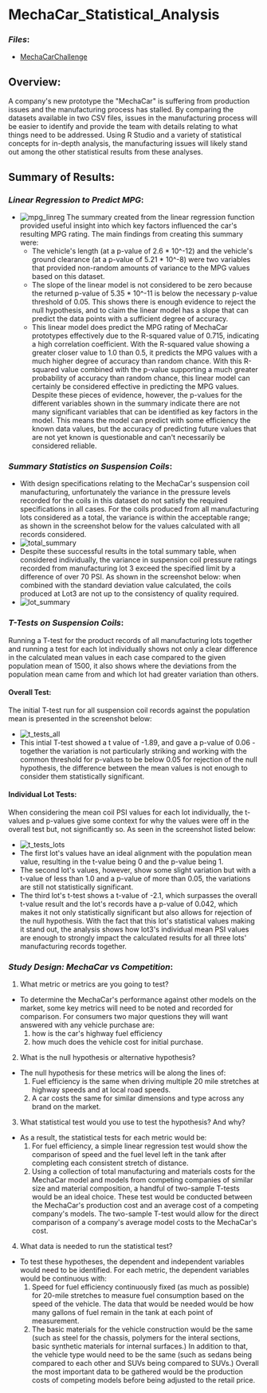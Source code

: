 # MechaCar_Statistical_Analysis

### *Files*:
- [MechaCarChallenge](MechaCarChallenge.RScript)


## **Overview**:
A company's new prototype the "MechaCar" is suffering from production issues and the manufacturing process has stalled. By comparing the datasets available in two CSV files, issues in the manufacturing process will be easier to identify and provide the team with details relating to what things need to be addressed. Using R Studio and a variety of statistical concepts for in-depth analysis, the manufacturing issues will likely stand out among the other statistical results from these analyses.

## **Summary of Results**:
### *Linear Regression to Predict MPG*:
- ![mpg_linreg](mpg_linreg.png)
The summary created from the linear regression function provided useful insight into which key factors influenced the car's resulting MPG rating. The main findings from creating this summary were:
  - The vehicle's length (at a p-value of 2.6 * 10^-12) and the vehicle's ground clearance (at a p-value of 5.21 * 10^-8) were two variables that provided non-random amounts of variance to the MPG values based on this dataset.
  - The slope of the linear model is not considered to be zero because the returned p-value of 5.35 * 10^-11 is below the necessary p-value threshold of 0.05. This shows there is enough evidence to reject the null hypothesis, and to claim the linear model has a slope that can predict the data points with a sufficient degree of accuracy.
  - This linear model does predict the MPG rating of MechaCar prototypes effectively due to the R-squared value of 0.715, indicating a high correlation coefficient. With the R-squared value showing a greater closer value to 1.0 than 0.5, it predicts the MPG values with a much higher degree of accuracy than random chance. With this R-squared value combined with the p-value supporting a much greater probability of accuracy than random chance, this linear model can certainly be considered effective in predicting the MPG values. Despite these pieces of evidence, however, the p-values for the different variables shown in the summary indicate there are not many significant variables that can be identified as key factors in the model. This means the model can predict with some efficiency the known data values, but the accuracy of predicting future values that are not yet known is questionable and can't necessarily be considered reliable.

### *Summary Statistics on Suspension Coils*:
- With design specifications relating to the MechaCar's suspension coil manufacturing, unfortunately the variance in the pressure levels recorded for the coils in this dataset do not satisfy the required specifications in all cases. For the coils produced from all manufacturing lots considered as a total, the variance is within the acceptable range; as shown in the screenshot below for the values calculated with all records considered.
- ![total_summary](total_summary.png)
- Despite these successful results in the total summary table, when considered individually, the variance in suspension coil pressure ratings recorded from manufacturing lot 3 exceed the specified limit by a difference of over 70 PSI. As shown in the screenshot below: when combined with the standard deviation value calculated, the coils produced at Lot3 are not up to the consistency of quality required.
- ![lot_summary](lot_summary.png)

### *T-Tests on Suspension Coils*:
Running a T-test for the product records of all manufacturing lots together and running a test for each lot individually shows not only a clear difference in the calculated mean values in each case compared to the given population mean of 1500, it also shows where the deviations from the population mean came from and which lot had greater variation than others. 
#### Overall Test: 
  The initial T-test run for all suspension coil records against the population mean is presented in the screenshot below:
- ![t_tests_all](t_tests_all.png)
- This intial T-test showed a t value of -1.89, and gave a p-value of 0.06 - together the variation is not particularly striking and working with the common threshold for p-values to be below 0.05 for rejection of the null hypothesis, the difference between the mean values is not enough to consider them statistically significant.
#### Individual Lot Tests:
  When considering the mean coil PSI values for each lot individually, the t-values and p-values give some context for why the values were off in the overall test but, not significantly so. As seen in the screenshot listed below:
- ![t_tests_lots](t_tests_lots.png)
- The first lot's values have an ideal alignment with the population mean value, resulting in the t-value being 0 and the p-value being 1. 
- The second lot's values, however, show some slight variation but with a t-value of less than 1.0 and a p-value of more than 0.05, the variations are still not statistically significant.
- The third lot's t-test shows a t-value of -2.1, which surpasses the overall t-value result and the lot's records have a p-value of 0.042, which makes it not only statistically significant but also allows for rejection of the null hypothesis. With the fact that this lot's statistical values making it stand out, the analysis shows how lot3's individual mean PSI values are enough to strongly impact the calculated results for all three lots' manufacturing records together.
### *Study Design: MechaCar vs Competition*:
1. What metric or metrics are you going to test?
  - To determine the MechaCar's performance against other models on the market, some key metrics will need to be noted and recorded for comparison. For consumers two major questions they will want answered with any vehicle purchase are: 
    1. how is the car's highway fuel efficiency 
    2. how much does the vehicle cost for initial purchase. 
2. What is the null hypothesis or alternative hypothesis?
  - The null hypothesis for these metrics will be along the lines of:
    1. Fuel efficiency is the same when driving multiple 20 mile stretches at highway speeds and at local road speeds.
    2. A car costs the same for similar dimensions and type across any brand on the market.
3. What statistical test would you use to test the hypothesis? And why?
  - As a result, the statistical tests for each metric would be:
    1. For fuel efficiency, a simple linear regression test would show the comparison of speed and the fuel level left in the tank after completing each consistent stretch of distance.
    2. Using a collection of total manufacturing and materials costs for the MechaCar model and models from competing companies of similar size and material composition, a handful of two-sample T-tests would be an ideal choice. These test would be conducted between the MechaCar's production cost and an average cost of a competing company's models. The two-sample T-test would allow for the direct comparison of a company's average model costs to the MechaCar's cost.
4. What data is needed to run the statistical test?
  - To test these hypotheses, the dependent and independent variables would need to be identified. For each metric, the dependent variables would be continuous with:
    1. Speed for fuel efficiency continuously fixed (as much as possible) for 20-mile stretches to measure fuel consumption based on the speed of the vehicle. The data that would be needed would be how many gallons of fuel remain in the tank at each point of measurement.
    2. The basic materials for the vehicle construction would be the same (such as steel for the chassis, polymers for the interal sections, basic synthetic materials for internal surfaces.) In addition to that, the vehicle type would need to be the same (such as sedans being compared to each other and SUVs being compared to SUVs.) Overall the most important data to be gathered would be the production costs of competing models before being adjusted to the retail price.

